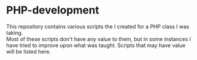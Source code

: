 # PHP-development

This repository contains various scripts the I created for a PHP class I was taking.  
Most of these scripts don't have any value to them, but in some instances I have tried to
improve upon what was taught.  Scripts that may have value will be listed here.

